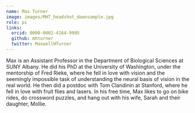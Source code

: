 ```yaml
---
name: Max Turner
image: images/MHT_headshot_downsample.jpg
role: pi
links:
  orcid: 0000-0002-4164-9995
  github: mhturner
  twitter: MaxwellHTurner
---
```


Max is an Assistant Professor in the Department of Biological Sciences at SUNY Albany. He did his PhD at the University of Washington, under the mentorship of Fred Rieke, where he fell in love with vision and the seemingly impossible task of understanding the neural basis of vision in the real world. He then did a postdoc with Tom Clandinin at Stanford, where he fell in love with fruit flies and lasers. In his free time, Max likes to go on bike rides, do crossword puzzles, and hang out with his wife, Sarah and their daughter, Mollie.

